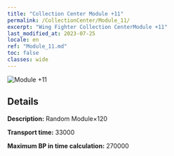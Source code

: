 ```yaml
---
title: "Collection Center Module +11"
permalink: /CollectionCenter/Module_11/
excerpt: "Wing Fighter Collection CenterModule +11"
last_modified_at: 2023-07-25
locale: en
ref: "Module_11.md"
toc: false
classes: wide
---
```



![Module +11](/images/cc/CC_Module_6.png)

## Details

  **Description:** Random Module×120

  **Transport time:** 33000

  **Maximum BP in time calculation:** 270000

